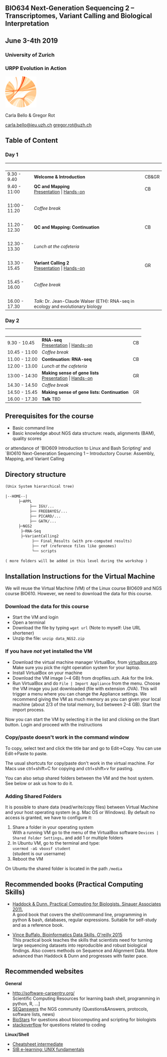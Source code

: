 ## BIO634 Next-Generation Sequencing 2 – Transcriptomes, Variant Calling and Biological Interpretation

## June 3-4th 2019


### University of Zurich
### URPP Evolution in Action
![URPP logo](Logo_URPP_kl2.png)

Carla Bello & Gregor Rot
 
carla.bello@ieu.uzh.ch
gregor.rot@uzh.ch 


## Table of Content

### Day 1


&nbsp;   | &nbsp; | &nbsp;
-------- | --- | --- 
9.30 - 9.40 | **Welcome & Introduction** | CB&GR
9.40 - 11:00 | **QC and Mapping** <br /> [Presentation](QC_MAPPING/QC_and_mapping.pdf) \| [Hands-on](https://github.com/carlalbc/BIO634_2018/blob/master/Day1_DataQC_and_mapping.md) | CB
&nbsp; | &nbsp; | &nbsp;
11:00 - 11.20 | *Coffee break*
&nbsp; | &nbsp; | &nbsp;
11.20 - 12.30 | **QC and Mapping: Continuation** | CB
&nbsp; | &nbsp; | &nbsp;
12.30 - 13.30 | *Lunch at the cafeteria*
&nbsp; | &nbsp; | &nbsp;
13.30 - 15.45 | **Variant Calling 2** <br /> [Presentation](VARIANT_CALLING/Variant_Calling2.pdf)  \| [Hands-on](VARIANT_CALLING/Exercises_Variant_Calling.md) | GR
&nbsp; | &nbsp; | &nbsp;
15.45 - 16.00 | *Coffee break*
&nbsp; | &nbsp; | &nbsp;
16.00 - 17.30 | *Talk:* Dr. Jean-Claude Walser (ETH): RNA-seq in ecology and evolutionary biology 



### Day 2

&nbsp;   | &nbsp; | &nbsp;
-------- | --- | --- 
9.30 - 10.45 | **RNA-seq** <br /> [Presentation](RNAseq/RNAseq.pdf) \| [Hands-on](https://github.com/carlalbc/BIO634_2018/blob/master/Day2_RNAseq.md) | CB
10.45 - 11:00 | *Coffee break*
11.00 - 12.00 |  **Continuation: RNA-seq**  | CB
12.00 - 13.00 | *Lunch at the cafeteria* 
13:00 - 14:30 |  **Making sense of gene lists** <br /> [Presentation](GENE_LISTS/MakingSenseOfGeneLists.pdf)  \| [Hands-on](GENE_LISTS/Exercises_MakingSenseOfGeneLists.md) | GR
14.30 - 14.50| *Coffee break* |
14.50 - 15.45 | **Making sense of gene lists: Continuation**  | GR
16.00 - 17.30 | **Talk** TBD


## Prerequisites for the course

- Basic command line 
- Basic knowledge about NGS data structure: reads, alignments (BAM), quality scores

or attendance of 'BIO609 Introduction to Linux and Bash Scripting' and  
`BIO610 Next-Generation Sequencing 1 – Introductory Course: Assembly, Mapping, and Variant Calling


## Directory structure

```
(Unix System hierarchical tree)

|--HOME--|
      ├─APPL
           ├── IGV/...
           ├── FREEBAYES/...
           ├── PICARD/...
           ├── GATK/...
      ├─NGS2
	   ├─RNA-Seq
	   ├─VariantCalling2
        	├── Final_Results (with pre-computed results)
            ├── ref (reference files like genomes)
            └── scripts

( more folders will be added in this level during the workshop )
```


## Installation Instructions for the Virtual Machine

We will reuse the Virtual Machine (VM) of the Linux course BIO609 and NGS course BIO610. However, we need to download the data for this course.


### Download the data for this course

- Start the VM and login
- Open a terminal
- Download the file by typing `wget url` (Note to myself: Use URL shortener)
- Unzip the file: `unzip data_NGS2.zip`


### If you have *not* yet installed the VM 
- Download the virtual machine manager VirtualBox, from [virtualbox.org](https://www.virtualbox.org/). Make sure you pick the right operation system for your laptop. 
- Install VirtualBox on your machine
- Download the VM image (~4 GB) from dropfiles.uzh. Ask for the link.
- Run VirtualBox and do `File | Import Appliance` from the menu. Choose the VM image you just downloaded (file with extension .OVA). This will trigger a menu where you can change the Appliance settings. We recommend giving the VM as much memory as you can given your local machine (about 2/3 of the total memory, but between 2-4 GB). Start the import process.

Now you can start the VM by selecting it in the list and clicking on the Start button. Login and proceed with the instructions 

### Copy/paste doesn't work in the command window

To copy, select text and click the title bar and go to Edit->Copy. You can use Edit->Paste to paste.  
  
  
The usual shortcuts for copy/paste don't work in the virtual machine. For Macs use ctrl+shift+C for copying and ctrl+shift+v for pasting.  
  
You can also setup shared folders between the VM and the host system. See below or ask us how to do it.

### Adding Shared Folders

It is possible to share data (read/write/copy files) between Virtual Machine and your host operating system (e.g. Mac OS or Windows). By default no access is granted, we have to configure it: 

1. Share a folder in your operating system  
   With a running VM go to the menu of the VirtualBox software `Devices | Shared Folder Settings…` and add 1 or multiple folders
2. In Ubuntu VM, go to the terminal and type:  
`usermod -aG vboxsf student`           
 (student is our username)
3. Reboot the VM

On Ubuntu the shared folder is located in the path `/media`


## Recommended books (Practical Computing Skills)

- [Haddock & Dunn. Practical Computing for Biologists. Sinauer Associates 2011.](http://practicalcomputing.org)  
  A good book that covers the shell/command line, programming in python & bash, databases, regular expressions. 
  Suitable for self-study and as a reference book.

- [Vince Buffalo. Bioinformatics Data Skills. O'reilly 2015](http://shop.oreilly.com/product/0636920030157.do)  
  This practical book teaches the skills that scientists need for turning large sequencing datasets into reproducible and robust biological findings.
  Also covers methods on Sequence and Alignment Data. 
  More advanced than Haddock & Dunn and progresses with faster pace.


## Recommended websites

**General**  
- <http://software-carpentry.org/>  
  Scientific Computing Resources for learning bash shell, programming in python, R, …]  
- [SEQanswers](http://seqanswers.com/) the NGS community (Questions&Answers, protocols, software lists, news)   
- [BioStars](https://www.biostars.org/) for questions about biocomputing and scripting for biologists  
- [stackoverflow](http://stackoverflow.com/) for questions related to coding

**Linux/Shell**  
- [Cheatsheet intermediate](http://www.cheatography.com/davechild/cheat-sheets/linux-command-line/pdf/)  
- [SIB e-learning: UNIX fundamentals](http://edu.isb-sib.ch/pluginfile.php/2878/mod_resource/content/3/couselab-html/content.html)
